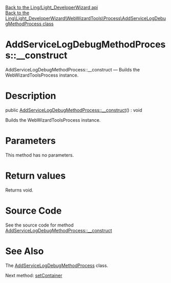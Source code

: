 [Back to the Ling/Light_DeveloperWizard api](https://github.com/lingtalfi/Light_DeveloperWizard/blob/master/doc/api/Ling/Light_DeveloperWizard.md)<br>
[Back to the Ling\Light_DeveloperWizard\WebWizardTools\Process\AddServiceLogDebugMethodProcess class](https://github.com/lingtalfi/Light_DeveloperWizard/blob/master/doc/api/Ling/Light_DeveloperWizard/WebWizardTools/Process/AddServiceLogDebugMethodProcess.md)


AddServiceLogDebugMethodProcess::__construct
================



AddServiceLogDebugMethodProcess::__construct — Builds the WebWizardToolsProcess instance.




Description
================


public [AddServiceLogDebugMethodProcess::__construct](https://github.com/lingtalfi/Light_DeveloperWizard/blob/master/doc/api/Ling/Light_DeveloperWizard/WebWizardTools/Process/AddServiceLogDebugMethodProcess/__construct.md)() : void




Builds the WebWizardToolsProcess instance.




Parameters
================

This method has no parameters.


Return values
================

Returns void.








Source Code
===========
See the source code for method [AddServiceLogDebugMethodProcess::__construct](https://github.com/lingtalfi/Light_DeveloperWizard/blob/master/WebWizardTools/Process/AddServiceLogDebugMethodProcess.php#L37-L45)


See Also
================

The [AddServiceLogDebugMethodProcess](https://github.com/lingtalfi/Light_DeveloperWizard/blob/master/doc/api/Ling/Light_DeveloperWizard/WebWizardTools/Process/AddServiceLogDebugMethodProcess.md) class.

Next method: [setContainer](https://github.com/lingtalfi/Light_DeveloperWizard/blob/master/doc/api/Ling/Light_DeveloperWizard/WebWizardTools/Process/AddServiceLogDebugMethodProcess/setContainer.md)<br>

